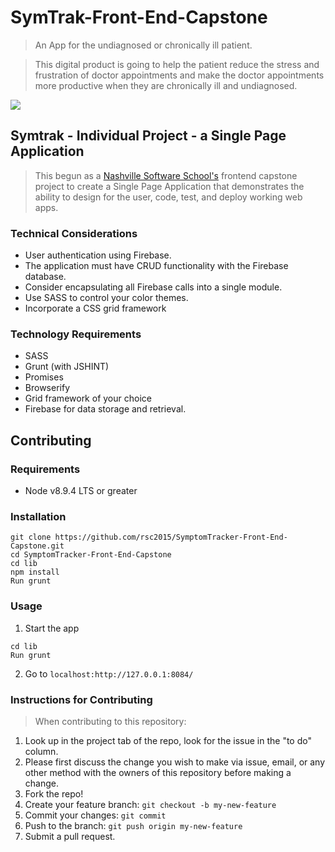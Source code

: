 # SymTrak-Front-End-Capstone

> An App for the undiagnosed or chronically ill patient.

> This digital product is going to help the patient reduce the stress and frustration of doctor appointments and make the doctor appointments more productive when they are chronically ill and undiagnosed.


![](images/symTrak.png)


## Symtrak - Individual Project - a Single Page Application

>  This begun as a [Nashville Software School's](http://nashvillesoftwareschool.com/) frontend capstone project to create a Single Page Application that demonstrates the ability to design for the user, code, test, and deploy working web apps.

### Technical Considerations
* User authentication using Firebase.
* The application must have CRUD functionality with the Firebase database.
* Consider encapsulating all Firebase calls into a single module.
* Use SASS to control your color themes.
* Incorporate a CSS grid framework

### Technology Requirements
* SASS 
* Grunt (with JSHINT) 
* Promises
* Browserify
* Grid framework of your choice
* Firebase for data storage and retrieval.

## Contributing

### Requirements
* Node v8.9.4 LTS or greater

### Installation
```console
git clone https://github.com/rsc2015/SymptomTracker-Front-End-Capstone.git
cd SymptomTracker-Front-End-Capstone
cd lib
npm install
Run grunt
```

### Usage
1. Start the app
```console
cd lib
Run grunt
```
2. Go to `localhost:http://127.0.0.1:8084/`

### Instructions for Contributing
> When contributing to this repository:

1. Look up in the project tab of the repo, look for the issue in the "to do" column.
2. Please first discuss the change you wish to make via issue, email, or any other method with the owners of this repository before making a change.
3. Fork the repo!
4. Create your feature branch: `git checkout -b my-new-feature`
5. Commit your changes: `git commit`
6. Push to the branch: `git push origin my-new-feature`
7. Submit a pull request.





















